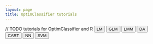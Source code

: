 ```yaml
---
layout: page
title: OptimClassifier tutorials
---
```


// TODO tutorials for OptimClassifier and R
<button class="method-button">LM</button>
<button class="method-button GLM-button">GLM</button>
<button class="method-button LMM-button">LMM</button>
<button class="method-button DA-button">DA</button>
<button class="method-button CART-button">CART</button>
<button class="method-button NN-button">NN</button>
<button class="method-button SVM-button">SVM</button>
